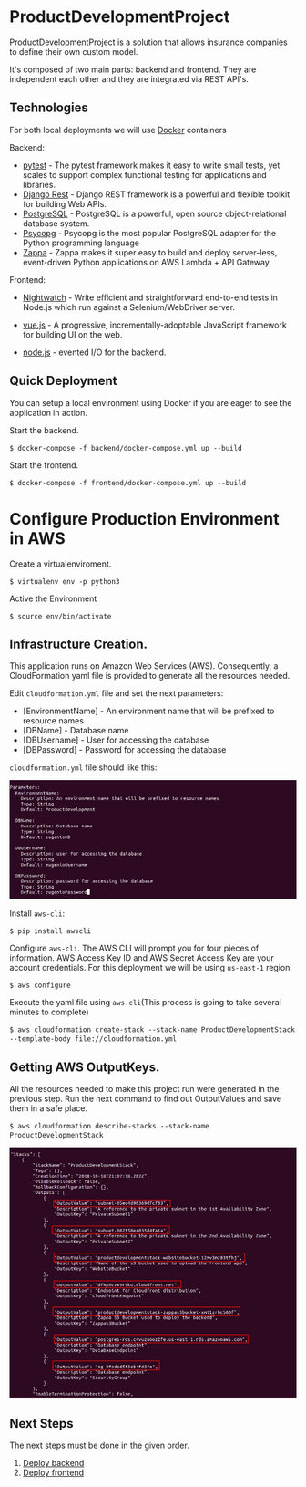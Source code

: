 ProductDevelopmentProject
==============================
ProductDevelopmentProject is a solution that allows insurance companies to define their own custom model. 

It's composed of two main parts: backend and frontend. They are independent each other and they are integrated via REST API's. 


Technologies 
----------
For both local deployments we will use [Docker] containers

Backend:
* [pytest] - The pytest framework makes it easy to write small tests, yet scales to support complex functional testing for applications and libraries.
* [Django Rest] - Django REST framework is a powerful and flexible toolkit for building Web APIs.
* [PostgreSQL] - PostgreSQL is a powerful, open source object-relational database system.
* [Psycopg] - Psycopg is the most popular PostgreSQL adapter for the Python programming language
* [Zappa] - Zappa makes it super easy to build and deploy server-less, event-driven Python applications on AWS Lambda + API Gateway.

Frontend:
*  [Nightwatch] - Write efficient and straightforward end-to-end tests in Node.js which run against a Selenium/WebDriver server.
*  [vue.js] - A progressive, incrementally-adoptable JavaScript framework for building UI on the web.
*  [node.js] - evented I/O for the backend.


   [Django Rest]: <https://www.django-rest-framework.org/>
   [PostgreSQL]: <https://www.postgresql.org/>
   [Psycopg]: <http://initd.org/psycopg/>
   [Zappa]: <https://github.com/Miserlou/Zappa/>
   [node.js]: <http://nodejs.org>
   [Vue.js]: <https://vuejs.org/>
   [Docker]: <https://www.docker.com/>
   [Nightwatch]: <http://nightwatchjs.org/>
   [pytest]: <https://docs.pytest.org/en/latest/>


Quick Deployment 
----------
You can setup a local environment using Docker if you are eager to see the application in action. 

Start the backend.	
```
$ docker-compose -f backend/docker-compose.yml up --build
```

Start the frontend.	
```
$ docker-compose -f frontend/docker-compose.yml up --build
```


# Configure Production Environment in AWS

Create a virtualenviroment.
```
$ virtualenv env -p python3
```
Active the Environment
```
$ source env/bin/activate
```

Infrastructure Creation.
----------

This application runs on Amazon Web Services (AWS). Consequently, a CloudFormation yaml file is provided to generate all the resources needed.

Edit `cloudformation.yml` file and set the next parameters:
* [EnvironmentName] -  An environment name that will be prefixed to resource names
* [DBName] - Database name
* [DBUsername] - User for accessing the database
* [DBPassword] - Password for accessing the database 

`cloudformation.yml` file should like this:

![Alt text](https://github.com/eugeniosu/ProductDevelopmentProject/blob/master/readme-images/cloudformationconf.jpg?raw=true)

Install `aws-cli`:
```
$ pip install awscli
```
Configure `aws-cli`. The AWS CLI will prompt you for four pieces of information. AWS Access Key ID and AWS Secret Access Key are your account credentials. For this deployment we will be using `us-east-1` region.
```
$ aws configure
```
Execute the yaml file using `aws-cli`(This process is going to take several minutes to complete)
```
$ aws cloudformation create-stack --stack-name ProductDevelopmentStack --template-body file://cloudformation.yml
```

Getting AWS OutputKeys.
----------

All the resources needed to make this project run were generated in the previous step.
Run the next command to find out OutputValues and save them in a safe place.
```
$ aws cloudformation describe-stacks --stack-name ProductDevelopmentStack
```

![Alt text](https://github.com/eugeniosu/ProductDevelopmentProject/blob/master/readme-images/outputKey.jpg?raw=true)

Next Steps
----------
The next steps must be done in the given order.
1. [Deploy backend](https://github.com/eugeniosu/ProductDevelopmentProject/tree/master/backend)
2. [Deploy frontend](https://github.com/eugeniosu/ProductDevelopmentProject/tree/master/frontend)
